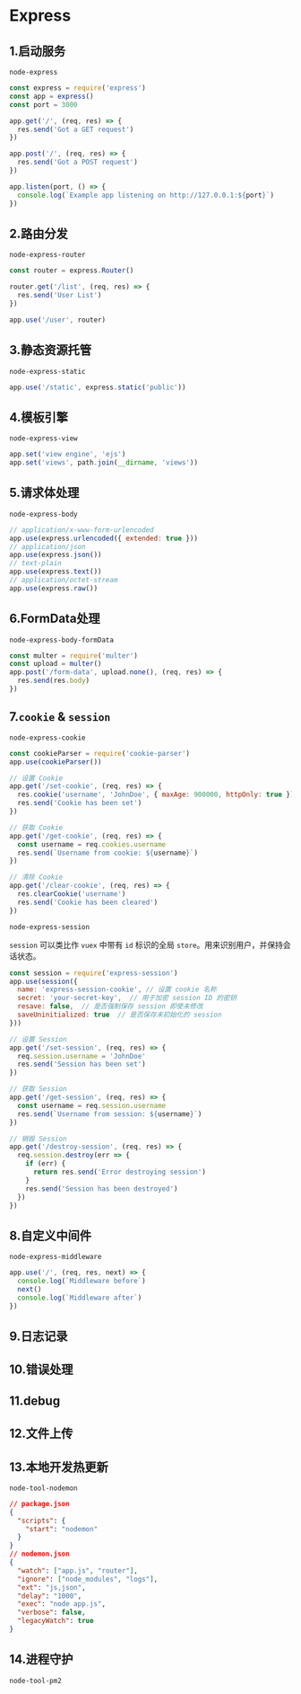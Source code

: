 # Express

## 1.启动服务

`node-express`

```js
const express = require('express')
const app = express()
const port = 3000

app.get('/', (req, res) => {
  res.send('Got a GET request')
})

app.post('/', (req, res) => {
  res.send('Got a POST request')
})

app.listen(port, () => {
  console.log(`Example app listening on http://127.0.0.1:${port}`)
})
```

## 2.路由分发

`node-express-router`

```js
const router = express.Router()

router.get('/list', (req, res) => {
  res.send('User List')
})

app.use('/user', router)
```

## 3.静态资源托管

`node-express-static`

```js
app.use('/static', express.static('public'))
```

## 4.模板引擎

`node-express-view`

```js
app.set('view engine', 'ejs')
app.set('views', path.join(__dirname, 'views'))
```

## 5.请求体处理

`node-express-body`

```js
// application/x-www-form-urlencoded
app.use(express.urlencoded({ extended: true }))
// application/json
app.use(express.json())
// text-plain
app.use(express.text())
// application/octet-stream
app.use(express.raw())
```

## 6.FormData处理

`node-express-body-formData`

```js
const multer = require('multer')
const upload = multer()
app.post('/form-data', upload.none(), (req, res) => {
  res.send(res.body)
})
```

## 7.`cookie` & `session`

`node-express-cookie`

```js
const cookieParser = require('cookie-parser')
app.use(cookieParser())

// 设置 Cookie
app.get('/set-cookie', (req, res) => {
  res.cookie('username', 'JohnDoe', { maxAge: 900000, httpOnly: true })
  res.send('Cookie has been set')
})

// 获取 Cookie
app.get('/get-cookie', (req, res) => {
  const username = req.cookies.username
  res.send(`Username from cookie: ${username}`)
})

// 清除 Cookie
app.get('/clear-cookie', (req, res) => {
  res.clearCookie('username')
  res.send('Cookie has been cleared')
})
```

`node-express-session`

`session` 可以类比作 `vuex` 中带有 `id` 标识的全局 `store`。用来识别用户，并保持会话状态。

```js
const session = require('express-session')
app.use(session({
  name: 'express-session-cookie', // 设置 cookie 名称
  secret: 'your-secret-key',  // 用于加密 session ID 的密钥
  resave: false,  // 是否强制保存 session 即使未修改
  saveUninitialized: true  // 是否保存未初始化的 session
}))

// 设置 Session
app.get('/set-session', (req, res) => {
  req.session.username = 'JohnDoe'
  res.send('Session has been set')
})

// 获取 Session
app.get('/get-session', (req, res) => {
  const username = req.session.username
  res.send(`Username from session: ${username}`)
})

// 销毁 Session
app.get('/destroy-session', (req, res) => {
  req.session.destroy(err => {
    if (err) {
      return res.send('Error destroying session')
    }
    res.send('Session has been destroyed')
  })
})
```

## 8.自定义中间件

`node-express-middleware`

```js
app.use('/', (req, res, next) => {
  console.log(`Middleware before`)
  next()
  console.log(`Middleware after`)
})
```

## 9.日志记录

## 10.错误处理

## 11.debug

## 12.文件上传

## 13.本地开发热更新

`node-tool-nodemon`

```json
// package.json
{
  "scripts": {
    "start": "nodemon"
  }
}
// nodemon.json
{
  "watch": ["app.js", "router"],
  "ignore": ["node_modules", "logs"],
  "ext": "js,json",
  "delay": "1000",
  "exec": "node app.js",
  "verbose": false,
  "legacyWatch": true
}
```

## 14.进程守护

`node-tool-pm2`

```json

```

